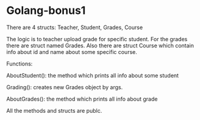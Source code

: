 # Golang-bonus1


There are 4 structs:
Teacher, Student, Grades, Course

The logic is to teacher upload grade for specific student. For the grades there are struct named Grades. Also there are struct Course which contain info about id and name about some specific course.

Functions:

AboutStudent(): the method which prints all info about some student

Grading():  creates new Grades object by args.

AboutGrades(): the method which prints all info about grade

All the methods and structs are publc. 
